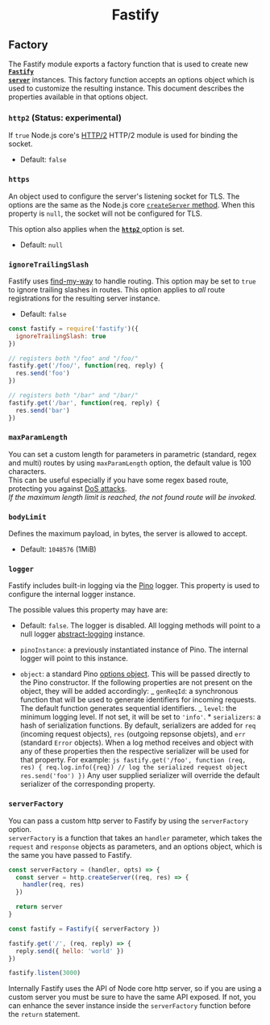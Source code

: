 <h1 align="center">Fastify</h1>

<a name="factory"></a>

## Factory

The Fastify module exports a factory function that is used to create new
<a href="https://github.com/fastify/fastify/blob/master/docs/Server-Methods.md"><code><b>Fastify server</b></code></a>
instances. This factory function accepts an options object which is used to
customize the resulting instance. This document describes the properties
available in that options object.

<a name="factory-http2"></a>

### `http2` (Status: experimental)

If `true` Node.js core's [HTTP/2](https://nodejs.org/dist/latest-v8.x/docs/api/http2.html)
HTTP/2 module is used for binding the socket.

- Default: `false`

<a name="factory-https"></a>

### `https`

An object used to configure the server's listening socket for TLS. The options
are the same as the Node.js core
[`createServer` method](https://nodejs.org/dist/latest-v8.x/docs/api/https.html#https_https_createserver_options_requestlistener).
When this property is `null`, the socket will not be configured for TLS.

This option also applies when the
<a href="https://github.com/fastify/fastify/blob/master/docs/Factory.md#factory-http2">
<code><b>http2</b></code>
</a> option is set.

- Default: `null`

<a name="factory-ignore-slash"></a>

### `ignoreTrailingSlash`

Fastify uses [find-my-way](https://github.com/delvedor/find-my-way) to handle
routing. This option may be set to `true` to ignore trailing slashes in routes.
This option applies to _all_ route registrations for the resulting server
instance.

- Default: `false`

```js
const fastify = require('fastify')({
  ignoreTrailingSlash: true
})

// registers both "/foo" and "/foo/"
fastify.get('/foo/', function(req, reply) {
  res.send('foo')
})

// registers both "/bar" and "/bar/"
fastify.get('/bar', function(req, reply) {
  res.send('bar')
})
```

<a name="factory-max-param-length"></a>

### `maxParamLength`

You can set a custom length for parameters in parametric (standard, regex and multi) routes by using `maxParamLength` option, the default value is 100 characters.<br>
This can be useful especially if you have some regex based route, protecting you against [DoS attacks](https://www.owasp.org/index.php/Regular_expression_Denial_of_Service_-_ReDoS).<br>
_If the maximum length limit is reached, the not found route will be invoked._

<a name="factory-body-limit"></a>

### `bodyLimit`

Defines the maximum payload, in bytes, the server is allowed to accept.

- Default: `1048576` (1MiB)

<a name="factory-logger"></a>

### `logger`

Fastify includes built-in logging via the [Pino](https://getpino.io/) logger.
This property is used to configure the internal logger instance.

The possible values this property may have are:

- Default: `false`. The logger is disabled. All logging methods will point to a
  null logger [abstract-logging](https://npm.im/abstract-logging) instance.

- `pinoInstance`: a previously instantiated instance of Pino. The internal
  logger will point to this instance.

- `object`: a standard Pino [options object](https://github.com/pinojs/pino/blob/c77d8ec5ce/docs/API.md#constructor).
  This will be passed directly to the Pino constructor. If the following properties
  are not present on the object, they will be added accordingly:
  _ `genReqId`: a synchronous function that will be used to generate identifiers
  for incoming requests. The default function generates sequential identifiers.
  _ `level`: the minimum logging level. If not set, it will be set to `'info'`. \* `serializers`: a hash of serialization functions. By default, serializers
  are added for `req` (incoming request objects), `res` (outgoing repsonse
  objets), and `err` (standard `Error` objects). When a log method receives
  and object with any of these properties then the respective serializer will
  be used for that property. For example:
  `js fastify.get('/foo', function (req, res) { req.log.info({req}) // log the serialized request object res.send('foo') })`
  Any user supplied serializer will override the default serializer of the
  corresponding property.

<a name="custom-http-server"></a>

### `serverFactory`

You can pass a custom http server to Fastify by using the `serverFactory` option.<br/>
`serverFactory` is a function that takes an `handler` parameter, which takes the `request` and `response` objects as parameters, and an options object, which is the same you have passed to Fastify.

```js
const serverFactory = (handler, opts) => {
  const server = http.createServer((req, res) => {
    handler(req, res)
  })

  return server
}

const fastify = Fastify({ serverFactory })

fastify.get('/', (req, reply) => {
  reply.send({ hello: 'world' })
})

fastify.listen(3000)
```

Internally Fastify uses the API of Node core http server, so if you are using a custom server you must be sure to have the same API exposed. If not, you can enhance the sever instance inside the `serverFactory` function before the `return` statement.
